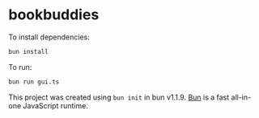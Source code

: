 # bookbuddies

To install dependencies:

```bash
bun install
```

To run:

```bash
bun run gui.ts
```

This project was created using `bun init` in bun v1.1.9. [Bun](https://bun.sh) is a fast all-in-one JavaScript runtime.
